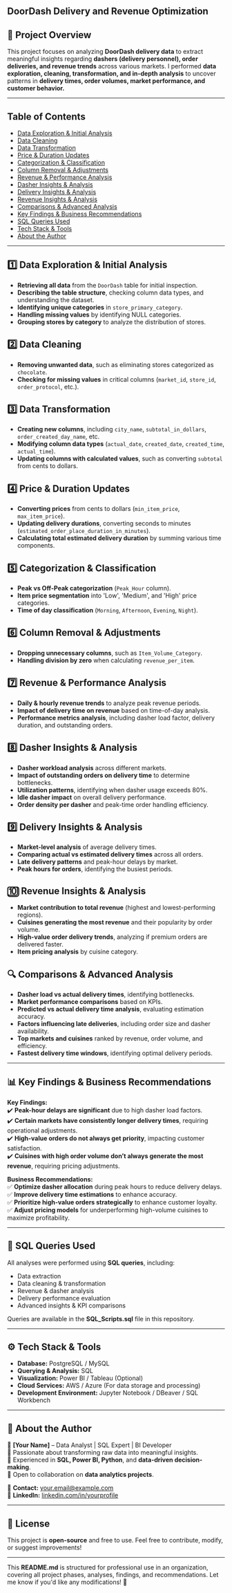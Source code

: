 ##  **DoorDash Delivery and Revenue Optimization**  

## 📌 **Project Overview**  
This project focuses on analyzing **DoorDash delivery data** to extract meaningful insights regarding **dashers (delivery personnel), order deliveries, and revenue trends** across various markets. I performed **data exploration, cleaning, transformation, and in-depth analysis** to uncover patterns in **delivery times, order volumes, market performance, and customer behavior.**  

---

##  **Table of Contents**  
- [Data Exploration & Initial Analysis](#1️⃣-data-exploration--initial-analysis)  
- [Data Cleaning](#2️⃣-data-cleaning)  
- [Data Transformation](#3️⃣-data-transformation)  
- [Price & Duration Updates](#4️⃣-price--duration-updates)  
- [Categorization & Classification](#5️⃣-categorization--classification)  
- [Column Removal & Adjustments](#6️⃣-column-removal--adjustments)  
- [Revenue & Performance Analysis](#7️⃣-revenue--performance-analysis)  
- [Dasher Insights & Analysis](#8️⃣-dasher-insights--analysis)  
- [Delivery Insights & Analysis](#9️⃣-delivery-insights--analysis)  
- [Revenue Insights & Analysis](#🔟-revenue-insights--analysis)  
- [Comparisons & Advanced Analysis](#-comparisons--advanced-analysis)  
- [Key Findings & Business Recommendations](#-key-findings--business-recommendations)  
- [SQL Queries Used](#-sql-queries-used)  
- [Tech Stack & Tools](#️-tech-stack--tools)  
- [About the Author](#-about-the-author)  

---

## 1️⃣ **Data Exploration & Initial Analysis**  
- **Retrieving all data** from the `DoorDash` table for initial inspection.  
- **Describing the table structure**, checking column data types, and understanding the dataset.  
- **Identifying unique categories** in `store_primary_category`.  
- **Handling missing values** by identifying NULL categories.  
- **Grouping stores by category** to analyze the distribution of stores.  

## 2️⃣ **Data Cleaning**  
- **Removing unwanted data**, such as eliminating stores categorized as `chocolate`.  
- **Checking for missing values** in critical columns (`market_id`, `store_id`, `order_protocol`, etc.).  

## 3️⃣ **Data Transformation**  
- **Creating new columns**, including `city_name`, `subtotal_in_dollars`, `order_created_day_name`, etc.  
- **Modifying column data types** (`actual_date`, `created_date`, `created_time`, `actual_time`).  
- **Updating columns with calculated values**, such as converting `subtotal` from cents to dollars.  

## 4️⃣ **Price & Duration Updates**  
- **Converting prices** from cents to dollars (`min_item_price`, `max_item_price`).  
- **Updating delivery durations**, converting seconds to minutes (`estimated_order_place_duration_in_minutes`).  
- **Calculating total estimated delivery duration** by summing various time components.  

## 5️⃣ **Categorization & Classification**  
- **Peak vs Off-Peak categorization** (`Peak_Hour` column).  
- **Item price segmentation** into 'Low', 'Medium', and 'High' price categories.  
- **Time of day classification** (`Morning`, `Afternoon`, `Evening`, `Night`).  

## 6️⃣ **Column Removal & Adjustments**  
- **Dropping unnecessary columns**, such as `Item_Volume_Category`.  
- **Handling division by zero** when calculating `revenue_per_item`.  

## 7️⃣ **Revenue & Performance Analysis**  
- **Daily & hourly revenue trends** to analyze peak revenue periods.  
- **Impact of delivery time on revenue** based on time-of-day analysis.  
- **Performance metrics analysis**, including dasher load factor, delivery duration, and outstanding orders.  

## 8️⃣ **Dasher Insights & Analysis**  
- **Dasher workload analysis** across different markets.  
- **Impact of outstanding orders on delivery time** to determine bottlenecks.  
- **Utilization patterns**, identifying when dasher usage exceeds 80%.  
- **Idle dasher impact** on overall delivery performance.  
- **Order density per dasher** and peak-time order handling efficiency.  

## 9️⃣ **Delivery Insights & Analysis**  
- **Market-level analysis** of average delivery times.  
- **Comparing actual vs estimated delivery times** across all orders.  
- **Late delivery patterns** and peak-hour delays by market.  
- **Peak hours for orders**, identifying the busiest periods.  

## 🔟 **Revenue Insights & Analysis**  
- **Market contribution to total revenue** (highest and lowest-performing regions).  
- **Cuisines generating the most revenue** and their popularity by order volume.  
- **High-value order delivery trends**, analyzing if premium orders are delivered faster.  
- **Item pricing analysis** by cuisine category.  

## 🔍 **Comparisons & Advanced Analysis**  
- **Dasher load vs actual delivery times**, identifying bottlenecks.  
- **Market performance comparisons** based on KPIs.  
- **Predicted vs actual delivery time analysis**, evaluating estimation accuracy.  
- **Factors influencing late deliveries**, including order size and dasher availability.  
- **Top markets and cuisines** ranked by revenue, order volume, and efficiency.  
- **Fastest delivery time windows**, identifying optimal delivery periods.  

---

## 📊 **Key Findings & Business Recommendations**  
**Key Findings:**  
✔️ **Peak-hour delays are significant** due to high dasher load factors.  
✔️ **Certain markets have consistently longer delivery times**, requiring operational adjustments.  
✔️ **High-value orders do not always get priority**, impacting customer satisfaction.  
✔️ **Cuisines with high order volume don’t always generate the most revenue**, requiring pricing adjustments.  

**Business Recommendations:**  
✅ **Optimize dasher allocation** during peak hours to reduce delivery delays.  
✅ **Improve delivery time estimations** to enhance accuracy.  
✅ **Prioritize high-value orders strategically** to enhance customer loyalty.  
✅ **Adjust pricing models** for underperforming high-volume cuisines to maximize profitability.  

---

## 📜 **SQL Queries Used**  
All analyses were performed using **SQL queries**, including:  
- Data extraction  
- Data cleaning & transformation  
- Revenue & dasher analysis  
- Delivery performance evaluation  
- Advanced insights & KPI comparisons  

Queries are available in the **SQL_Scripts.sql** file in this repository.  

---

## ⚙️ **Tech Stack & Tools**  
- **Database:** PostgreSQL / MySQL  
- **Querying & Analysis:** SQL  
- **Visualization:** Power BI / Tableau (Optional)  
- **Cloud Services:** AWS / Azure (For data storage and processing)  
- **Development Environment:** Jupyter Notebook / DBeaver / SQL Workbench  

---

## 📌 **About the Author**  
👋 **[Your Name]** – Data Analyst | SQL Expert | BI Developer  
🔹 Passionate about transforming raw data into meaningful insights.  
🔹 Experienced in **SQL, Power BI, Python**, and **data-driven decision-making**.  
🔹 Open to collaboration on **data analytics projects**.  

📧 **Contact:** your.email@example.com  
🔗 **LinkedIn:** [linkedin.com/in/yourprofile](https://linkedin.com/in/yourprofile)  

---

## 📜 **License**  
This project is **open-source** and free to use. Feel free to contribute, modify, or suggest improvements!  

---

This **README.md** is structured for professional use in an organization, covering all project phases, analyses, findings, and recommendations. Let me know if you'd like any modifications! 🚀
